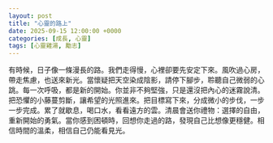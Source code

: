 ```yaml
---
layout: post
title: "心靈的路上"
date: 2025-09-15 12:00:00 +0000
categories: [成長, 心靈]
tags: [心靈雞湯, 勵志]
---
```


有時候，日子像一條漫長的路。我們走得慢，心裡卻要先安定下來。風吹過心房，帶走焦慮，也送來新光。當懷疑把天空染成陰影，請停下腳步，聆聽自己微弱的心跳。每一次呼吸，都是新的開始。你並非不夠堅強，只是還沒把內心的迷霧說清。把恐懼的小藤蔓剪斷，讓希望的光照進來。把目標寫下來，分成微小的步伐，一步一步完成。累了就歇息，喝口水，看看遠方的雲。清晨會送你禮物：選擇的自由，重新開始的勇氣。當你感到困頓時，回想你走過的路，發現自己比想像更穩健。相信時間的溫柔，相信自己仍能看見光。